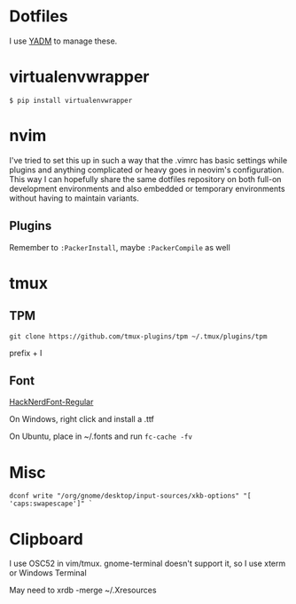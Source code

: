 # Dotfiles

I use [YADM](https://yadm.io/docs/getting_started) to manage these.

# virtualenvwrapper

```
$ pip install virtualenvwrapper
```

# nvim

I've tried to set this up in such a way that the .vimrc has basic settings
while plugins and anything complicated or heavy goes in neovim's configuration.
This way I can hopefully share the same dotfiles repository on both full-on
development environments and also embedded or temporary environments without
having to maintain variants.

## Plugins

Remember to `:PackerInstall`, maybe `:PackerCompile` as well

# tmux

## TPM

```
git clone https://github.com/tmux-plugins/tpm ~/.tmux/plugins/tpm
```

prefix + I

## Font

[HackNerdFont-Regular](https://github.com/ryanoasis/nerd-fonts/releases)

On Windows, right click and install a .ttf

On Ubuntu, place in ~/.fonts and run `fc-cache -fv`

# Misc

```
dconf write "/org/gnome/desktop/input-sources/xkb-options" "[ 'caps:swapescape']" `
```

# Clipboard

I use OSC52 in vim/tmux. gnome-terminal doesn't support it, so I use xterm or Windows Terminal

May need to xrdb -merge ~/.Xresources
